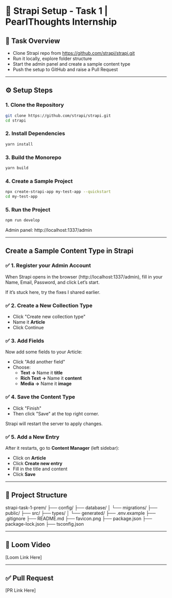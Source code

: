 
# 🚀 Strapi Setup - Task 1 | PearlThoughts Internship

## 📌 Task Overview
- Clone Strapi repo from https://github.com/strapi/strapi.git
- Run it locally, explore folder structure
- Start the admin panel and create a sample content type
- Push the setup to GitHub and raise a Pull Request

---

## ⚙️ Setup Steps

### 1. Clone the Repository
```bash
git clone https://github.com/strapi/strapi.git
cd strapi
```

### 2. Install Dependencies
```bash
yarn install
```

### 3. Build the Monorepo
```bash
yarn build
```

### 4. Create a Sample Project
```bash
npx create-strapi-app my-test-app --quickstart
cd my-test-app
```

### 5. Run the Project
```bash
npm run develop
```

Admin panel: http://localhost:1337/admin

---

## Create a Sample Content Type in Strapi

### ✅ 1. Register your Admin Account
When Strapi opens in the browser (http://localhost:1337/admin), fill in your Name, Email, Password, and click Let’s start.

If it’s stuck here, try the fixes I shared earlier.

### ✅ 2. Create a New Collection Type
- Click "Create new collection type"
- Name it **Article**
- Click Continue

### ✅ 3. Add Fields
Now add some fields to your Article:
- Click "Add another field"
- Choose:
  - **Text →** Name it **title**
  - **Rich Text →** Name it **content**
  - **Media →** Name it **image**

### ✅ 4. Save the Content Type
- Click "Finish"
- Then click "Save" at the top right corner.

Strapi will restart the server to apply changes.

### ✅ 5. Add a New Entry
After it restarts, go to **Content Manager** (left sidebar):
- Click on **Article**
- Click **Create new entry**
- Fill in the title and content
- Click **Save**

---

## 📁 Project Structure
strapi-task-1-prem/
├── config/
├── database/
│   └── migrations/
├── public/
├── src/
├── types/
│   └── generated/
├── .env.example
├── .gitignore
├── README.md
├── favicon.png
├── package.json
├── package-lock.json
├── tsconfig.json

---





## 🎥 Loom Video
[Loom Link Here]

---

## ✅ Pull Request
[PR Link Here]
